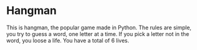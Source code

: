 # Hangman
This is hangman, the popular game made in Python. 
The rules are simple, you try to guess a word, one letter at a time. If you pick a letter not in the word, you loose a life. You have a total of 6 lives.
